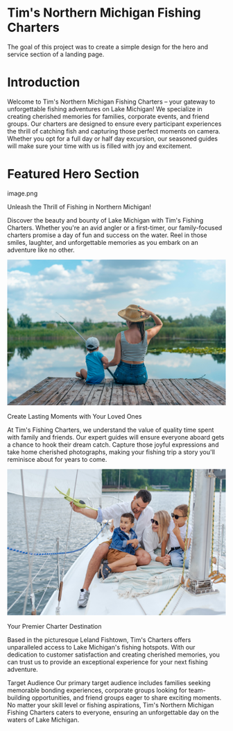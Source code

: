 # Tim's Northern Michigan Fishing Charters
The goal of this project was to create a simple design for the hero and service section of a landing page. 

# Introduction
Welcome to Tim's Northern Michigan Fishing Charters – your gateway to unforgettable fishing adventures on Lake Michigan! We specialize in creating cherished memories for families, corporate events, and friend groups. Our charters are designed to ensure every participant experiences the thrill of catching fish and capturing those perfect moments on camera. Whether you opt for a full day or half day excursion, our seasoned guides will make sure your time with us is filled with joy and excitement.

# Featured Hero Section
image.png

Unleash the Thrill of Fishing in Northern Michigan!

Discover the beauty and bounty of Lake Michigan with Tim's Fishing Charters. Whether you're an avid angler or a first-timer, our family-focused charters promise a day of fun and success on the water. Reel in those smiles, laughter, and unforgettable memories as you embark on an adventure like no other.

![Family fishing](images/pexels-oleksandr-canary-islands-2702625.jpg)

Create Lasting Moments with Your Loved Ones

At Tim's Fishing Charters, we understand the value of quality time spent with family and friends. Our expert guides will ensure everyone aboard gets a chance to hook their dream catch. Capture those joyful expressions and take home cherished photographs, making your fishing trip a story you'll reminisce about for years to come.

![Joyful Family on boat](images/pexels-sergey-makashin-5368722.jpg)

Your Premier Charter Destination

Based in the picturesque Leland Fishtown, Tim's Charters offers unparalleled access to Lake Michigan's fishing hotspots. With our dedication to customer satisfaction and creating cherished memories, you can trust us to provide an exceptional experience for your next fishing adventure.

Target Audience
Our primary target audience includes families seeking memorable bonding experiences, corporate groups looking for team-building opportunities, and friend groups eager to share exciting moments. No matter your skill level or fishing aspirations, Tim's Northern Michigan Fishing Charters caters to everyone, ensuring an unforgettable day on the waters of Lake Michigan.